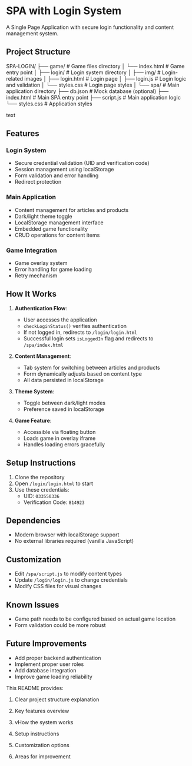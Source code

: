 # SPA with Login System

A Single Page Application with secure login functionality and content management system.

## Project Structure
SPA-LOGIN/
├── game/ # Game files directory
│ └── index.html # Game entry point
│
├── login/ # Login system directory
│ ├── img/ # Login-related images
│ ├── login.html # Login page
│ ├── login.js # Login logic and validation
│ └── styles.css # Login page styles
│
└── spa/ # Main application directory
├── db.json # Mock database (optional)
├── index.html # Main SPA entry point
├── script.js # Main application logic
└── styles.css # Application styles

text

## Features

### Login System
- Secure credential validation (UID and verification code)
- Session management using localStorage
- Form validation and error handling
- Redirect protection

### Main Application
- Content management for articles and products
- Dark/light theme toggle
- LocalStorage management interface
- Embedded game functionality
- CRUD operations for content items

### Game Integration
- Game overlay system
- Error handling for game loading
- Retry mechanism

## How It Works

1. **Authentication Flow**:
   - User accesses the application
   - `checkLoginStatus()` verifies authentication
   - If not logged in, redirects to `/login/login.html`
   - Successful login sets `isLoggedIn` flag and redirects to `/spa/index.html`

2. **Content Management**:
   - Tab system for switching between articles and products
   - Form dynamically adjusts based on content type
   - All data persisted in localStorage

3. **Theme System**:
   - Toggle between dark/light modes
   - Preference saved in localStorage

4. **Game Feature**:
   - Accessible via floating button
   - Loads game in overlay iframe
   - Handles loading errors gracefully

## Setup Instructions

1. Clone the repository
2. Open `/login/login.html` to start
3. Use these credentials:
   - UID: `033550336`
   - Verification Code: `814923`

## Dependencies

- Modern browser with localStorage support
- No external libraries required (vanilla JavaScript)

## Customization

- Edit `/spa/script.js` to modify content types
- Update `/login/login.js` to change credentials
- Modify CSS files for visual changes

## Known Issues

- Game path needs to be configured based on actual game location
- Form validation could be more robust

## Future Improvements

- Add proper backend authentication
- Implement proper user roles
- Add database integration
- Improve game loading reliability

This README provides:

1. Clear project structure explanation

2. Key features overview

3. vHow the system works

4. Setup instructions

5. Customization options

6. Areas for improvement
